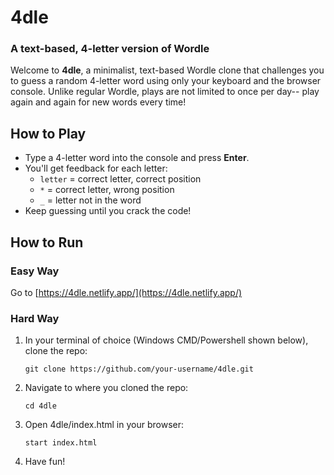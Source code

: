 # 4dle  
### A text-based, 4-letter version of Wordle

Welcome to **4dle**, a minimalist, text-based Wordle clone that challenges you to guess a random 4-letter word using only your keyboard and the browser console. Unlike regular Wordle, plays are not limited to once per day-- play again and again for new words every time!

## How to Play

- Type a 4-letter word into the console and press **Enter**.
- You'll get feedback for each letter:
  - `letter` = correct letter, correct position
  - `*` = correct letter, wrong position
  - `_` = letter not in the word
- Keep guessing until you crack the code!

## How to Run

### Easy Way
Go to [https://4dle.netlify.app/](https://4dle.netlify.app/)

### Hard Way  
1. In your terminal of choice (Windows CMD/Powershell shown below), clone the repo:
   ```
   git clone https://github.com/your-username/4dle.git
   ```
2. Navigate to where you cloned the repo:
   ```
   cd 4dle
   ```
3. Open 4dle/index.html in your browser:
   ```
   start index.html
   ```
4. Have fun!
